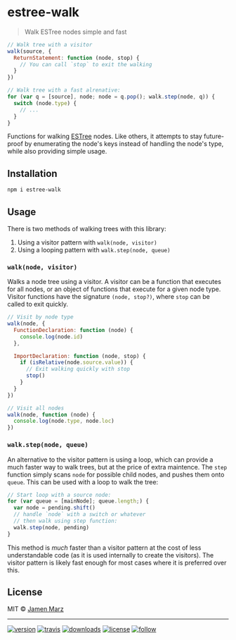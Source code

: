 # estree-walk

> Walk ESTree nodes simple and fast

```js
// Walk tree with a visitor
walk(source, {
  ReturnStatement: function (node, stop) {
    // You can call `stop` to exit the walking
  }
})

// Walk tree with a fast alrenative:
for (var q = [source], node; node = q.pop(); walk.step(node, q)) {
  switch (node.type) {
    // ...
  }
}
```

Functions for walking [ESTree](https://github.com/estree/estree) nodes.  Like others, it attempts to stay future-proof by enumerating the node's keys instead of handling the node's type, while also providing simple usage.

## Installation

```sh
npm i estree-walk
```

## Usage

There is two methods of walking trees with this library:

 1. Using a visitor pattern with `walk(node, visitor)`
 2. Using a looping pattern with `walk.step(node, queue)`

### `walk(node, visitor)`

Walks a node tree using a visitor.  A visitor can be a function that executes for all nodes, or an object of functions that execute for a given node type.  Visitor functions have the signature `(node, stop?)`, where `stop` can be called to exit quickly.

```js
// Visit by node type
walk(node, {
  FunctionDeclaration: function (node) {
    console.log(node.id)
  },

  ImportDeclaration: function (node, stop) {
    if (isRelative(node.source.value)) {
      // Exit walking quickly with stop
      stop()
    }
  }
})

// Visit all nodes
walk(node, function (node) {
  console.log(node.type, node.loc)
})
```

### `walk.step(node, queue)`

An alternative to the visitor pattern is using a loop, which can provide a much faster way to walk trees, but at the price of extra maintence.  The `step` function simply scans `node` for possible child nodes, and pushes them onto `queue`.  This can be used with a loop to walk the tree:

```js
// Start loop with a source node:
for (var queue = [mainNode]; queue.length;) {
  var node = pending.shift()
  // handle `node` with a switch or whatever
  // then walk using step function:
  walk.step(node, pending)
}
```

This method is _much_ faster than a visitor pattern at the cost of less understandable code (as it is used internally to create the visitors).  The visitor pattern is likely fast enough for most cases where it is preferred over this.

## License

MIT © [Jamen Marz](https://git.io/jamen)

---

[![version](https://img.shields.io/npm/v/estree-walk.svg?style=flat-square)][package] [![travis](https://img.shields.io/travis/jamen/estree-walk.svg?style=flat-square)](https://travis-ci.org/jamen/estree-walk) [![downloads](https://img.shields.io/npm/dt/estree-walk.svg?style=flat-square)][package] [![license](https://img.shields.io/npm/l/estree-walk.svg?style=flat-square)][package] [![follow](https://img.shields.io/github/followers/jamen.svg?style=social&label=Follow)](https://github.com/jamen)

[package]: https://npmjs.org/package/estree-walk

